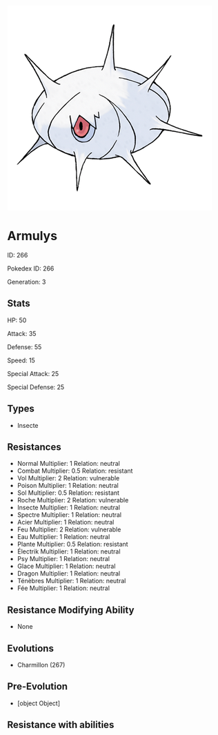![](https://raw.githubusercontent.com/PokeAPI/sprites/master/sprites/pokemon/other/official-artwork/266.png)

# Armulys
ID: 266

Pokedex ID: 266

Generation: 3

## Stats

HP: 50

Attack: 35

Defense: 55

Speed: 15

Special Attack: 25

Special Defense: 25

## Types

- Insecte
## Resistances

- Normal Multiplier: 1 Relation: neutral
- Combat Multiplier: 0.5 Relation: resistant
- Vol Multiplier: 2 Relation: vulnerable
- Poison Multiplier: 1 Relation: neutral
- Sol Multiplier: 0.5 Relation: resistant
- Roche Multiplier: 2 Relation: vulnerable
- Insecte Multiplier: 1 Relation: neutral
- Spectre Multiplier: 1 Relation: neutral
- Acier Multiplier: 1 Relation: neutral
- Feu Multiplier: 2 Relation: vulnerable
- Eau Multiplier: 1 Relation: neutral
- Plante Multiplier: 0.5 Relation: resistant
- Électrik Multiplier: 1 Relation: neutral
- Psy Multiplier: 1 Relation: neutral
- Glace Multiplier: 1 Relation: neutral
- Dragon Multiplier: 1 Relation: neutral
- Ténèbres Multiplier: 1 Relation: neutral
- Fée Multiplier: 1 Relation: neutral
## Resistance Modifying Ability

- None

## Evolutions

- Charmillon (267)
## Pre-Evolution

- [object Object]

## Resistance with abilities

